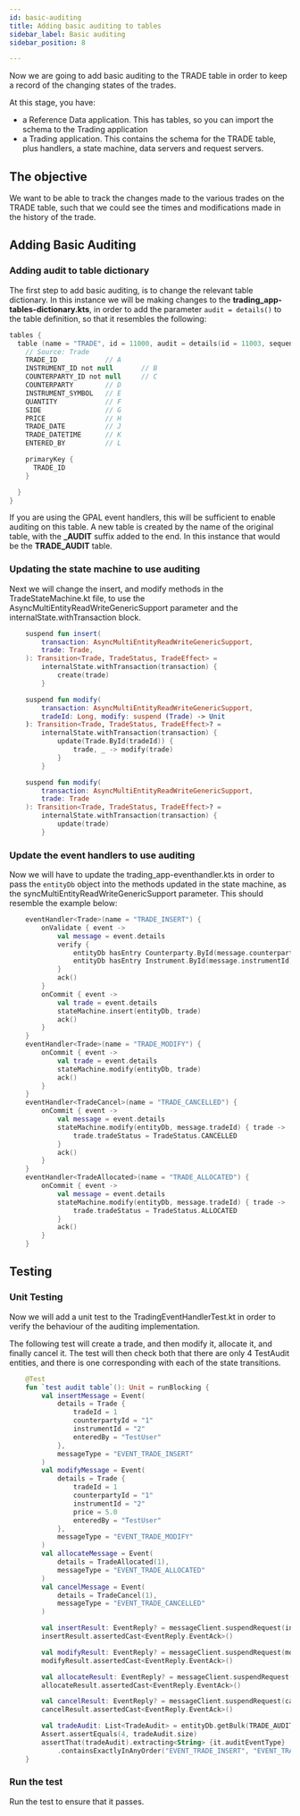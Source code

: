 ```yaml
---
id: basic-auditing
title: Adding basic auditing to tables
sidebar_label: Basic auditing
sidebar_position: 8

---
```


Now we are going to add basic auditing to the TRADE table in order to keep a record of the changing states of the trades.

At this stage, you have:

* a Reference Data application. This has tables, so you can import the schema to the Trading application
* a Trading application. This contains the schema for the TRADE table, plus handlers, a state machine, data servers and request servers.

## The objective

We want to be able to track the changes made to the various trades on the TRADE table, such that we could see the times and modifications made in the history of the trade.

## Adding Basic Auditing

### Adding audit to table dictionary

The first step to add basic auditing, is to change the relevant table dictionary. In this instance we will be making changes to the **trading_app-tables-dictionary.kts**, in order to add the parameter `audit = details()` to the table definition, so that it resembles the following:

```kotlin {2}
tables {
  table (name = "TRADE", id = 11000, audit = details(id = 11003, sequence = "TR")) {
    // Source: Trade
    TRADE_ID            // A
    INSTRUMENT_ID not null       // B
    COUNTERPARTY_ID not null     // C
    COUNTERPARTY        // D
    INSTRUMENT_SYMBOL   // E
    QUANTITY            // F
    SIDE                // G
    PRICE               // H
    TRADE_DATE          // J
    TRADE_DATETIME      // K
    ENTERED_BY          // L

    primaryKey {
      TRADE_ID
    }

  }
}
```

If you are using the GPAL event handlers, this will be sufficient to enable auditing on this table. A new table is created by the name of the original table, with the **_AUDIT** suffix added to the end. In this instance that would be the **TRADE_AUDIT** table.

### Updating the state machine to use auditing

Next we will change the insert, and modify methods in the TradeStateMachine.kt file, to use the AsyncMultiEntityReadWriteGenericSupport parameter and the internalState.withTransaction block.

```kotlin {2,5,10,12,20,23}
    suspend fun insert(
        transaction: AsyncMultiEntityReadWriteGenericSupport,
        trade: Trade,
    ): Transition<Trade, TradeStatus, TradeEffect> =
        internalState.withTransaction(transaction) {
            create(trade)
        }

    suspend fun modify(
        transaction: AsyncMultiEntityReadWriteGenericSupport,
        tradeId: Long, modify: suspend (Trade) -> Unit
    ): Transition<Trade, TradeStatus, TradeEffect>? =
        internalState.withTransaction(transaction) {
            update(Trade.ById(tradeId)) {
                trade, _ -> modify(trade)
            }
        }

    suspend fun modify(
        transaction: AsyncMultiEntityReadWriteGenericSupport,
        trade: Trade
    ): Transition<Trade, TradeStatus, TradeEffect>? =
        internalState.withTransaction(transaction) {
            update(trade)
        }
```

### Update the event handlers to use auditing

Now we will have to update the trading_app-eventhandler.kts in order to pass the `entityDb` object into the methods updated in the state machine, as the syncMultiEntityReadWriteGenericSupport parameter. This should resemble the example below:

```kotlin {12,19,26,35}
    eventHandler<Trade>(name = "TRADE_INSERT") {
        onValidate { event ->
            val message = event.details
            verify {
                entityDb hasEntry Counterparty.ById(message.counterpartyId)
                entityDb hasEntry Instrument.ById(message.instrumentId)
            }
            ack()
        }
        onCommit { event ->
            val trade = event.details
            stateMachine.insert(entityDb, trade)
            ack()
        }
    }
    eventHandler<Trade>(name = "TRADE_MODIFY") {
        onCommit { event ->
            val trade = event.details
            stateMachine.modify(entityDb, trade)
            ack()
        }
    }
    eventHandler<TradeCancel>(name = "TRADE_CANCELLED") {
        onCommit { event ->
            val message = event.details
            stateMachine.modify(entityDb, message.tradeId) { trade ->
                trade.tradeStatus = TradeStatus.CANCELLED
            }
            ack()
        }
    }
    eventHandler<TradeAllocated>(name = "TRADE_ALLOCATED") {
        onCommit { event ->
            val message = event.details
            stateMachine.modify(entityDb, message.tradeId) { trade ->
                trade.tradeStatus = TradeStatus.ALLOCATED
            }
            ack()
        }
    }
```
## Testing

### Unit Testing

Now we will add a unit test to the TradingEventHandlerTest.kt in order to verify the behaviour of the auditing implementation.

The following test will create a trade, and then modify it, allocate it, and finally cancel it. The test will then check both that there are only 4 TestAudit entities, and there is one corresponding with each of the state transitions. 

```kotlin
    @Test
    fun `test audit table`(): Unit = runBlocking {
        val insertMessage = Event(
            details = Trade {
                tradeId = 1
                counterpartyId = "1"
                instrumentId = "2"
                enteredBy = "TestUser"
            },
            messageType = "EVENT_TRADE_INSERT"
        )
        val modifyMessage = Event(
            details = Trade {
                tradeId = 1
                counterpartyId = "1"
                instrumentId = "2"
                price = 5.0
                enteredBy = "TestUser"
            },
            messageType = "EVENT_TRADE_MODIFY"
        )
        val allocateMessage = Event(
            details = TradeAllocated(1),
            messageType = "EVENT_TRADE_ALLOCATED"
        )
        val cancelMessage = Event(
            details = TradeCancel(1),
            messageType = "EVENT_TRADE_CANCELLED"
        )

        val insertResult: EventReply? = messageClient.suspendRequest(insertMessage)
        insertResult.assertedCast<EventReply.EventAck>()

        val modifyResult: EventReply? = messageClient.suspendRequest(modifyMessage)
        modifyResult.assertedCast<EventReply.EventAck>()

        val allocateResult: EventReply? = messageClient.suspendRequest(allocateMessage)
        allocateResult.assertedCast<EventReply.EventAck>()

        val cancelResult: EventReply? = messageClient.suspendRequest(cancelMessage)
        cancelResult.assertedCast<EventReply.EventAck>()

        val tradeAudit: List<TradeAudit> = entityDb.getBulk(TRADE_AUDIT).toList()
        Assert.assertEquals(4, tradeAudit.size)
        assertThat(tradeAudit).extracting<String> {it.auditEventType}
            .containsExactlyInAnyOrder("EVENT_TRADE_INSERT", "EVENT_TRADE_ALLOCATED", "EVENT_TRADE_MODIFY", "EVENT_TRADE_CANCELLED")
    }
```

### Run the test

Run the test to ensure that it passes.

